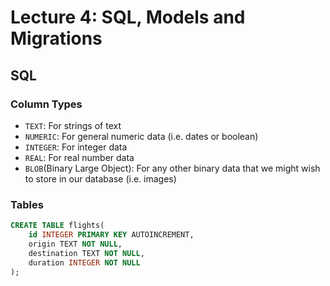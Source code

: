 # Lecture 4: SQL, Models and Migrations

## SQL

### Column Types

- ```TEXT```: For strings of text
- ```NUMERIC```: For general numeric data (i.e. dates or boolean)
- ```INTEGER```: For integer data
- ```REAL```: For real number data
- ```BLOB```(Binary Large Object): For any other binary data that we might wish to store in our database (i.e. images)

### Tables
```sql
CREATE TABLE flights(
    id INTEGER PRIMARY KEY AUTOINCREMENT,
    origin TEXT NOT NULL,
    destination TEXT NOT NULL,
    duration INTEGER NOT NULL
);
```